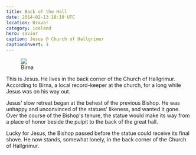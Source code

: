 ```yaml
---
title: Back of the Hall
date: 2014-02-13 18:10 UTC
location: Bravo!
category: iceland
hero: savior
caption: Jesus @ Church of Hallgrimur
captionInvert: 1
---
```


<figure>
  <img src="/images/iceland/birna.jpg" />
  <figcaption>Birna</figcaption>
</figure>

This is Jesus.  He lives in the back corner of the Church of Hallgrimur.  According to Birna, a local record-keeper at the church, for a long while Jesus was on his way out.
                                                                                
Jesus' slow retreat began at the behest of the previous Bishop.  He was unhappy and unconvinced of the statues' likeness, and wanted it gone.  Over the course of the Bishop's tenure, the statue would make its way from a place of honor beside the pulpit to the back of the great hall.
                                                                                
Lucky for Jesus, the Bishop passed before the statue could receive its final shove.  He now stands, somewhat lonely, in the back corner of the Church of Hallgrimur.
